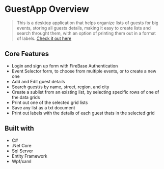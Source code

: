 # GuestApp Overview

> This is a desktop application that helps organize lists of guests for big events, storing all guests details, making it easy to create lists and search throught them, with an option of printing them out in a format of labels. [Check it out here](https://user-images.githubusercontent.com/70821594/149039425-59cf5dec-105a-4720-b2f0-4cd42977eb36.mp4 "App Demo")

## Core Features
* Login and sign up form with FireBase Authentication
* Event Selector form, to choose from multiple events, or to create a new one
* Add and Edit guest details
* Search guest/s by name, street, region, and city
* Create a sublist from an existing list, by selecting specific rows of one of the data grids
* Print out one of the selected grid lists
* Save any list as a txt document
* Print out labels with the details of each guest thats in the selected grid

## Built with
* C#
* .Net Core
* Sql Server
* Entity Framework 
* Wpf/xaml

